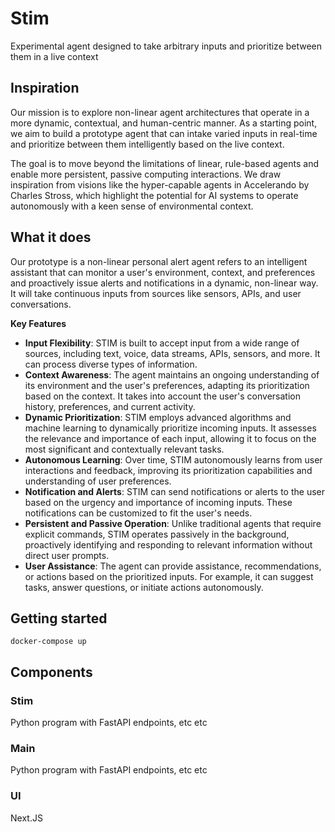 # Stim
Experimental agent designed to take arbitrary inputs and prioritize between them in a live context

## Inspiration
Our mission is to explore non-linear agent architectures that operate in a more dynamic, contextual, and human-centric manner. As a starting point, we aim to build a prototype agent that can intake varied inputs in real-time and prioritize between them intelligently based on the live context.

The goal is to move beyond the limitations of linear, rule-based agents and enable more persistent, passive computing interactions. We draw inspiration from visions like the hyper-capable agents in Accelerando by Charles Stross, which highlight the potential for AI systems to operate autonomously with a keen sense of environmental context.

## What it does

Our prototype is a non-linear personal alert agent refers to an intelligent assistant that can monitor a user's environment, context, and preferences and proactively issue alerts and notifications in a dynamic, non-linear way. It will take continuous inputs from sources like sensors, APIs, and user conversations. 

**Key Features**
- **Input Flexibility**: STIM is built to accept input from a wide range of sources, including text, voice, data streams, APIs, sensors, and more. It can process diverse types of information.
- **Context Awareness**: The agent maintains an ongoing understanding of its environment and the user's preferences, adapting its prioritization based on the context. It takes into account the user's conversation history, preferences, and current activity.
- **Dynamic Prioritization**: STIM employs advanced algorithms and machine learning to dynamically prioritize incoming inputs. It assesses the relevance and importance of each input, allowing it to focus on the most significant and contextually relevant tasks.
- **Autonomous Learning**: Over time, STIM autonomously learns from user interactions and feedback, improving its prioritization capabilities and understanding of user preferences.
- **Notification and Alerts**: STIM can send notifications or alerts to the user based on the urgency and importance of incoming inputs. These notifications can be customized to fit the user's needs.
- **Persistent and Passive Operation**: Unlike traditional agents that require explicit commands, STIM operates passively in the background, proactively identifying and responding to relevant information without direct user prompts.
- **User Assistance**: The agent can provide assistance, recommendations, or actions based on the prioritized inputs. For example, it can suggest tasks, answer questions, or initiate actions autonomously.

## Getting started

`docker-compose up`

## Components

### Stim

Python program with FastAPI endpoints, etc etc

### Main

Python program with FastAPI endpoints, etc etc

### UI

Next.JS 

